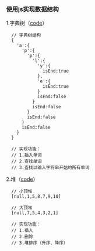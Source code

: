 ### 使用js实现数据结构

1.字典树（[code](https://github.com/sponses/data-structure/blob/master/trie.js)）
```
  // 字典树结构
  {
    'a':{
      'p':{
        'p':{
          'l':{
            'y':{
              isEnd:true
            },
            'e':{
              isEnd:true
            }
            isEnd:false
          }
          isEnd:false
        }
        isEnd:false
      }
      isEnd:false
    }
  }

  // 实现功能：
  // 1.插入单词
  // 2.查找单词
  // 3.查找以输入字符串开始的所有单词
```

2.堆（[code](https://github.com/sponses/data-structure/blob/master/heap.js)）

```
  // 小顶堆
  [null,1,5,8,7,9,10]

  // 大顶堆
  [null,7,5,4,3,2,1]

  // 实现功能：
  // 1.插入
  // 2.删除
  // 3.堆排序（升序、降序）
```